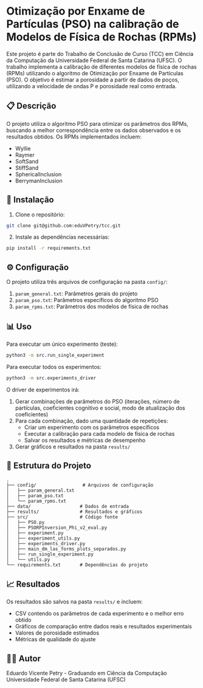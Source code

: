 # Otimização por Enxame de Partículas (PSO) na calibração de Modelos de Física de Rochas (RPMs)

Este projeto é parte do Trabalho de Conclusão de Curso (TCC) em Ciência da Computação da Universidade Federal de Santa Catarina (UFSC). O trabalho implementa a calibração de diferentes modelos de física de rochas (RPMs) utilizando o algoritmo de Otimização por Enxame de Partículas (PSO). O objetivo é estimar a porosidade a partir de dados de poços, utilizando a velocidade de ondas P e porosidade real como entrada.

## 📋 Descrição

O projeto utiliza o algoritmo PSO para otimizar os parâmetros dos RPMs, buscando a melhor correspondência entre os dados observados e os resultados obtidos. Os RPMs implementados incluem:

- Wyllie
- Raymer
- SoftSand
- StiffSand
- SphericalInclusion
- BerrymanInclusion

## 🚀 Instalação

1. Clone o repositório:
```bash
git clone git@github.com:eduVPetry/tcc.git
```

2. Instale as dependências necessárias:
```bash
pip install -r requirements.txt
```

## ⚙️ Configuração

O projeto utiliza três arquivos de configuração na pasta `config/`:

1. `param_general.txt`: Parâmetros gerais do projeto
2. `param_pso.txt`: Parâmetros específicos do algoritmo PSO
3. `param_rpms.txt`: Parâmetros dos modelos de física de rochas

## 📊 Uso

Para executar um único experimento (teste):

```bash
python3 -m src.run_single_experiment
```

Para executar todos os experimentos:

```bash
python3 -m src.experiments_driver
```

O driver de experimentos irá:
1. Gerar combinações de parâmetros do PSO (iterações, número de partículas, coeficientes cognitivo e social, modo de atualização dos coeficientes)
2. Para cada combinação, dado uma quantidade de repetições:
   - Criar um experimento com os parâmetros específicos
   - Executar a calibração para cada modelo de física de rochas
   - Salvar os resultados e métricas de desempenho
4. Gerar gráficos e resultados na pasta `results/`

## 📁 Estrutura do Projeto

```
.
├── config/                 # Arquivos de configuração
│   ├── param_general.txt
│   ├── param_pso.txt
│   └── param_rpms.txt
├── data/                  # Dados de entrada
├── results/               # Resultados e gráficos
├── src/                   # Código fonte
│   ├── PSO.py
│   ├── PSORPInversion_Phi_v2_eval.py
│   ├── experiment.py
│   ├── experiment_utils.py
│   ├── experiments_driver.py
│   ├── main_dm_las_forms_plots_separados.py
│   ├── run_single_experiment.py
│   └── utils.py
└── requirements.txt       # Dependências do projeto
```

## 📈 Resultados

Os resultados são salvos na pasta `results/` e incluem:
- CSV contendo os parâmetros de cada experimento e o melhor erro obtido 
- Gráficos de comparação entre dados reais e resultados experimentais
- Valores de porosidade estimados
- Métricas de qualidade do ajuste

## 👨‍🎓 Autor

Eduardo Vicente Petry - Graduando em Ciência da Computação  
Universidade Federal de Santa Catarina (UFSC)
